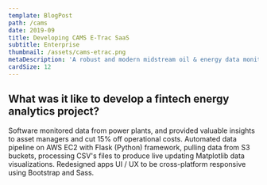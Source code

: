 ```yaml
---
template: BlogPost
path: /cams
date: 2019-09
title: Developing CAMS E-Trac SaaS
subtitle: Enterprise
thumbnail: /assets/cams-etrac.png
metaDescription: 'A robust and modern midstream oil & energy data monitoring web-app. Built with Python on AWS. '
cardSize: 12
---
```

## What was it like to develop a fintech energy analytics project?

Software monitored data from power plants, and provided valuable insights to asset managers and cut 15% off operational costs. Automated data pipeline on AWS EC2 with Flask (Python) framework, pulling data from S3 buckets, processing CSV's files to produce live updating Matplotlib data visualizations. Redesigned apps UI / UX to be cross-platform responsive using Bootstrap and Sass.